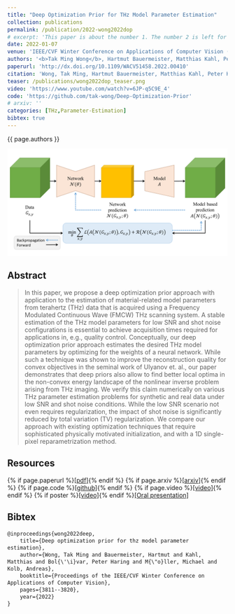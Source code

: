```yaml
---
title: "Deep Optimization Prior for THz Model Parameter Estimation"
collection: publications
permalink: /publication/2022-wong2022dop
# excerpt: 'This paper is about the number 1. The number 2 is left for future work.'
date: 2022-01-07
venue: 'IEEE/CVF Winter Conference on Applications of Computer Vision (WACV)'
authors: '<b>Tak Ming Wong</b>, Hartmut Bauermeister, Matthias Kahl, Peter Haring Bolívar, Michael Möller, Andreas Kolb'
paperurl: 'http://dx.doi.org/10.1109/WACV51458.2022.00410'
citation: 'Wong, Tak Ming, Hartmut Bauermeister, Matthias Kahl, Peter Haring Bolívar, Michael Möller, and Andreas Kolb. "Deep optimization prior for thz model parameter estimation." In Proceedings of the IEEE/CVF Winter Conference on Applications of Computer Vision, pp. 3811-3820. 2022.'
teaser: /publications/wong2022dop_teaser.png
video: 'https://www.youtube.com/watch?v=6JP-q5C9E_4'
code: 'https://github.com/tak-wong/Deep-Optimization-Prior'
# arxiv: ''
categories: [THz,Parameter-Estimation]
bibtex: true
---
```


{{ page.authors }}

<img class="pub_teaser" src="../images/publications/wong2022dop_teaser.png" alt="Teaser Image" title="teaser" />

## Abstract
> In this paper, we propose a deep optimization prior approach with application to the estimation of material-related model parameters from terahertz (THz) data that is acquired using a Frequency Modulated Continuous Wave (FMCW) THz scanning system. A stable estimation of the THz model parameters for low SNR and shot noise configurations is essential to achieve acquisition times required for applications in, e.g., quality control. Conceptually, our deep optimization prior approach estimates the desired THz model parameters by optimizing for the weights of a neural network. While such a technique was shown to improve the reconstruction quality for convex objectives in the seminal work of Ulyanov et. al., our paper demonstrates that deep priors also allow to find better local optima in the non-convex energy landscape of the nonlinear inverse problem arising from THz imaging. We verify this claim numerically on various THz parameter estimation problems for synthetic and real data under low SNR and shot noise conditions. While the low SNR scenario not even requires regularization, the impact of shot noise is significantly reduced by total variation (TV) regularization. We compare our approach with existing optimization techniques that require sophisticated physically motivated initialization, and with a 1D single-pixel reparametrization method.

## Resources

{% if page.paperurl %}<a href=" {{ page.paperurl }} ">[pdf]</a>{% endif %} {% if page.arxiv %}<a href=" {{ page.arxiv }} ">[arxiv]</a>{% endif %} {% if page.code %}<a href=" {{ page.code }} ">[github]</a>{% endif %} {% if page.video %}<a href=" {{ page.video }} ">[video]</a>{% endif %} {% if poster %}<a href=" {{ page.poster }} ">[video]</a>{% endif %}[[Oral presentation]](/talks/2022-01-07-WACV)

## Bibtex

    @inproceedings{wong2022deep,
        title={Deep optimization prior for thz model parameter estimation},
        author={Wong, Tak Ming and Bauermeister, Hartmut and Kahl, Matthias and Bol{\'\i}var, Peter Haring and M{\"o}ller, Michael and Kolb, Andreas},
        booktitle={Proceedings of the IEEE/CVF Winter Conference on Applications of Computer Vision},
        pages={3811--3820},
        year={2022}
    }
